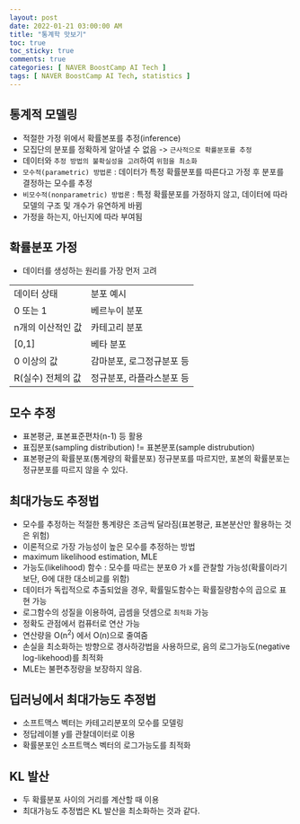 ```yaml
---
layout: post
date: 2022-01-21 03:00:00 AM
title: "통계학 맛보기"
toc: true
toc_sticky: true
comments: true
categories: [ NAVER BoostCamp AI Tech ]
tags: [ NAVER BoostCamp AI Tech, statistics ]
---
```


## 통계적 모델링
- 적절한 가정 위에서 확률본포를 추정(inference)
- 모집단의 분포를 정확하게 알아낼 수 없음 -> `근사적으로 확률분포를 추정`
- 데이터와 `추정 방법의 불확실성을 고려`하여 `위험을 최소화`
- `모수적(parametric) 방법론` : 데이터가 특정 확률분포를 따른다고 가정 후 분포를 결정하는 모수를 추정
- `비모수적(nonparametric) 방법론` : 특정 확률분포를 가정하지 않고, 데이터에 따라 모델의 구조 및 개수가 유연하게 바뀜
- 가정을 하는지, 아닌지에 따라 부여됨

## 확률분포 가정
- 데이터를 생성하는 원리를 가장 먼저 고려
<table>
    <tr>
        <td>
        데이터 상태
        </td>
        <td>
        분포 예시
        </td>
    </tr>
    <tr>
        <td>
        0 또는 1
        </td>
        <td>
        베르누이 분포
        </td>
    </tr>
    <tr>
        <td>
        n개의 이산적인 값
        </td>
        <td>
        카테고리 분포
        </td>
    </tr>
    <tr>
        <td>
        [0,1]
        </td>
        <td>
        베타 분포
        </td>
    </tr>
    <tr>
        <td>
        0 이상의 값
        </td>
        <td>
        감마분포, 로그정규분포 등
        </td>
    </tr>
    <tr>
        <td>
        R(실수) 전체의 값
        </td>
        <td>
        정규분포, 라플라스분포 등
        </td>
    </tr>
</table>

## 모수 추정
- 표본평균, 표본표준편차(n-1) 등 활용
- 표집분포(sampling distribution) != 표본분포(sample distrubution)
- 표본평균의 확률분포(통계량의 확률분포) 정규분포를 따르지만, 포본의 확률분포는 정규분포를 따르지 않을 수 있다.

## 최대가능도 추정법
- 모수를 추정하는 적절한 통계량은 조금씩 달라짐(표본평균, 표본분산만 활용하는 것은 위험)
- 이론적으로 가장 가능성이 높은 모수를 추정하는 방법
- maximum likelihood estimation, MLE
- 가능도(likelihood) 함수 : 모수를 따르는 분포Θ 가 x를 관찰할 가능성(확률이라기 보단, Θ에 대한 대소비교를 위함)
- 데이터가 독립적으로 추출되었을 경우, 확률밀도함수는 확률질량함수의 곱으로 표현 가능
- 로그함수의 성질을 이용하여, 곱셈을 덧셈으로 `최적화` 가능
- 정확도 관점에서 컴퓨터로 연산 가능
- 연산량을 O(n<sup>2</sup>) 에서 O(n)으로 줄여줌
- 손실을 최소화하는 방향으로 경사하강법을 사용하므로, 음의 로그가능도(negative log-likehood)를 최적화
- MLE는 불편추정량을 보장하지 않음.

## 딥러닝에서 최대가능도 추정법
- 소프트맥스 벡터는 카테고리분포의 모수를 모델링
- 정답레이블 y를 관찰데이터로 이용
- 확률분포인 소프트맥스 벡터의 로그가능도를 최적화

## KL 발산
- 두 확률분포 사이의 거리를 계산할 때 이용
- 최대가능도 추정법은 KL 발산을 최소화하는 것과 같다. 